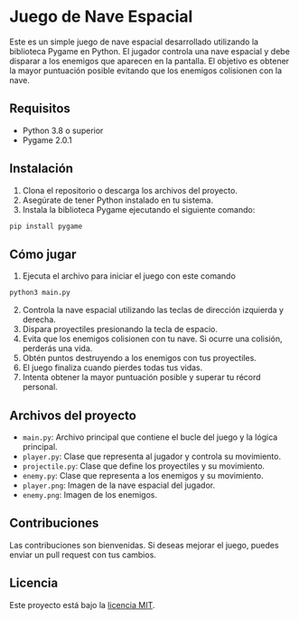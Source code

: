 # Juego de Nave Espacial

Este es un simple juego de nave espacial desarrollado utilizando la biblioteca Pygame en Python. El jugador controla una nave espacial y debe disparar a los enemigos que aparecen en la pantalla. El objetivo es obtener la mayor puntuación posible evitando que los enemigos colisionen con la nave.

## Requisitos

- Python 3.8 o superior
- Pygame 2.0.1

## Instalación

1. Clona el repositorio o descarga los archivos del proyecto.
2. Asegúrate de tener Python instalado en tu sistema.
3. Instala la biblioteca Pygame ejecutando el siguiente comando:
```python
pip install pygame
```


## Cómo jugar

1. Ejecuta el archivo para iniciar el juego con este comando
```python
python3 main.py
```
2. Controla la nave espacial utilizando las teclas de dirección izquierda y derecha.
3. Dispara proyectiles presionando la tecla de espacio.
4. Evita que los enemigos colisionen con tu nave. Si ocurre una colisión, perderás una vida.
5. Obtén puntos destruyendo a los enemigos con tus proyectiles.
6. El juego finaliza cuando pierdes todas tus vidas.
7. Intenta obtener la mayor puntuación posible y superar tu récord personal.

## Archivos del proyecto

- `main.py`: Archivo principal que contiene el bucle del juego y la lógica principal.
- `player.py`: Clase que representa al jugador y controla su movimiento.
- `projectile.py`: Clase que define los proyectiles y su movimiento.
- `enemy.py`: Clase que representa a los enemigos y su movimiento.
- `player.png`: Imagen de la nave espacial del jugador.
- `enemy.png`: Imagen de los enemigos.

## Contribuciones

Las contribuciones son bienvenidas. Si deseas mejorar el juego, puedes enviar un pull request con tus cambios.

## Licencia

Este proyecto está bajo la [licencia MIT](https://opensource.org/licenses/MIT).